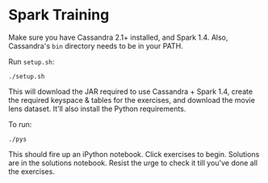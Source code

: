 # Spark Training

Make sure you have Cassandra 2.1+ installed, and Spark 1.4.  Also, Cassandra's `bin` directory needs to be in your PATH.

Run `setup.sh`:

    ./setup.sh

This will download the JAR required to use Cassandra + Spark 1.4, create the required keyspace & tables for the exercises, and download the movie lens dataset.  It'll also install the Python requirements.

To run:

    ./pys

This should fire up an iPython notebook.  Click exercises to begin.  Solutions are in the solutions notebook.  Resist the urge to check it till you've done all the exercises.
